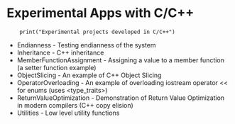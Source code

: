 Experimental Apps with C/C++
==============

```
    print("Experimental projects developed in C/C++")
```

* Endianness - Testing endianness of the system
* Inheritance - C++ inheritance
* MemberFunctionAssignment - Assigning a value to a member function (a setter function example)
* ObjectSlicing - An example of C++ Object Slicing
* OperatorOverloading - An example of overloading iostream operator << for enums (uses <type_traits>)
* ReturnValueOptimization - Demonstration of Return Value Optimization in modern compilers (C++ copy elision)
* Utilities - Low level utility functions



